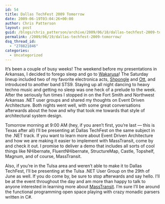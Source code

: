 ```yaml
---
id: 54
title: Dallas TechFest 2009 Tomorrow
date: 2009-06-19T03:04:26+00:00
author: Chris Patterson
layout: post
guid: /blogs/chris_patterson/archive/2009/06/18/dallas-techfest-2009-tomorrow.aspx
permalink: /2009/06/19/dallas-techfest-2009-tomorrow/
dsq_thread_id:
  - "278821846"
categories:
  - Uncategorized
---
```

It&#8217;s been a couple of busy weeks! The weekend before my presentations in Arkansas, I decided to forego sleep and go to [Wakarusa](http://www.wakarusa.com/)! The Saturday lineup included two of my favorite electronica acts, [Shpongle](http://www.twistedmusic.com/artists/shpongle) and [Ott](http://www.ottsonic.com/), and introduced to another band STS9. Staying up all night dancing to heavy techno music and getting no sleep was one heck of a prelude to the week. After the seriously fun times I stopped in on the Fort Smith and Northwest Arkansas .NET user groups and shared my thoughts on Event Driven Architecture. Both nights went well, with some great conversations afterwards about the how and why that took me towards that style of architectural system design.

Tomorrow morning at 9:00 AM (hey, if you aren&#8217;t first, you&#8217;re last &#8212; this is Texas after all) I&#8217;ll be presenting at Dallas TechFest on the same subject in the .NET track. If you want to learn more about Event Driven Architecture and how we are making it easier to implement with MassTransit, come by and check it out. I promise to deliver a demo that includes all sorts of cool things like NHibernate, FluentNHibernate, StructureMap, Castle, Topshelf, Magnum, and of course, MassTransit.

Also, if you&#8217;re in the Tulsa area and weren&#8217;t able to make it to Dallas TechFest, I&#8217;ll be presenting at the Tulsa .NET User Group on the 29th of June as well. If you do come by, be sure to stop afterwards and say hello. I&#8217;ll be at the event throughout the day and am more than happy to talk to anyone interested in learning more about [MassTransit](http://code.google.com/p/masstransit/). I&#8217;m sure I&#8217;ll be around the functional programming open space playing with crazy monadic parsers written in C#.